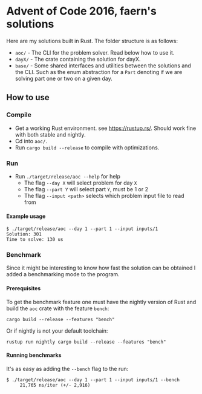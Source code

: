 # Advent of Code 2016, faern's solutions

Here are my solutions built in Rust. The folder structure is as follows:

* `aoc/` - The CLI for the problem solver. Read below how to use it.
* `dayX/` - The crate containing the solution for dayX.
* `base/` - Some shared interfaces and utilities between the solutions and the
  CLI. Such as the enum abstraction for a `Part` denoting if we are solving
  part one or two on a given day.

## How to use

### Compile

* Get a working Rust environment. see https://rustup.rs/. Should work fine with
  both stable and nightly.
* Cd into `aoc/`.
* Run `cargo build --release` to compile with optimizations.

### Run

* Run `./target/release/aoc --help` for help
  * The flag `--day X` will select problem for day `X`
  * The flag `--part Y` will select part `Y`, must be 1 or 2
  * The flag `--input <path>` selects which problem input file to read from

#### Example usage

```
$ ./target/release/aoc --day 1 --part 1 --input inputs/1
Solution: 301
Time to solve: 130 us
```

### Benchmark

Since it might be interesting to know how fast the solution can be obtained
I added a benchmarking mode to the program.

#### Prerequisites

To get the benchmark feature one must have the nightly version of Rust and
build the `aoc` crate with the feature `bench`:

`cargo build --release --features "bench"`

Or if nightly is not your default toolchain:

`rustup run nightly cargo build --release --features "bench"`

#### Running benchmarks

It's as easy as adding the `--bench` flag to the run:

```
$ ./target/release/aoc --day 1 --part 1 --input inputs/1 --bench
     21,765 ns/iter (+/- 2,916)
```
